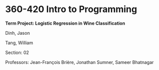 # 360-420 Intro to Programming


**Term Project: Logistic Regression in Wine Classification**

Dinh, Jason

Tang, William

Section: 02

Professors: Jean-François Brière, Jonathan Sumner, Sameer Bhatnagar
